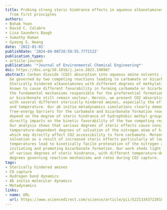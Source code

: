 ```yaml
---
title: Probing strong steric hindrance effects in aqueous alkanolamines for CO2 capture
  from first principles
authors:
- Bohak Yoon
- David C. Calabro
- Lisa Saunders Baugh
- Sumathy Raman
- Gyeong S. Hwang
date: '2022-01-01'
publishDate: '2024-04-08T20:58:55.777212Z'
publication_types:
- article-journal
publication: '*Journal of Environmental Chemical Engineering*'
doi: https://doi.org/10.1016/j.jece.2022.108987
abstract: Carbon dioxide (CO2) absorption into aqueous amine solvents is known to
  be governed by two competing reactions leading to carbamate or bicarbonate formation.
  Sterically hindered alkanolamines with different degrees of methylation are experimentally
  known to cause different favorability in forming carbamate or bicarbonate. However,
  the fundamental mechanisms responsible for the preferential formation of carbamate
  or bicarbonate still remain unclear. Herein, we present CO2 absorption behavior
  with several different sterically hindered amines, especially the effects of methylation
  and temperature. Our ab initio metadynamics simulations clearly demonstrate that
  free-energy barriers for the carbamate and bicarbonate formation reactions strongly
  depend on the degree of steric hindrance of hydrophobic methyl groups. This in turn
  directly impacts on the kinetic favorability of the two competing reaction pathways.
  Our analysis shows that various degrees of steric effects cause considerably different
  temperature-dependent degrees of solvation of the nitrogen atom of hindered amines,
  which may directly affect CO2 accessibility to form carbamate. Moreover, the enhanced
  solvation as a result of increased steric effects particularly at low absorption
  temperatures lead to kinetically facile protonation of the nitrogen atom of amines,
  initiating and promoting bicarbonate formation. Our work sheds light on the effects
  of various degrees of steric hindrance, with different temperature-dependent solvation
  degrees governing reaction mechanisms and rates during CO2 capture.
tags:
- Sterically hindered amines
- CO capture
- Hydrogen bond dynamics
- Ab initio molecular dynamics
- Metadynamics
links:
- name: URL
  url: https://www.sciencedirect.com/science/article/pii/S2213343722018607
---
```

